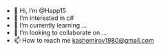 - 👋 Hi, I’m @Happ15
- 👀 I’m interested in c#
- 🌱 I’m currently learning ...
- 💞️ I’m looking to collaborate on ...
- 📫 How to reach me kashemirov1980@gmail.com

<!---
Happ15/Happ15 is a ✨ special ✨ repository because its `README.md` (this file) appears on your GitHub profile.
You can click the Preview link to take a look at your changes.
--->
